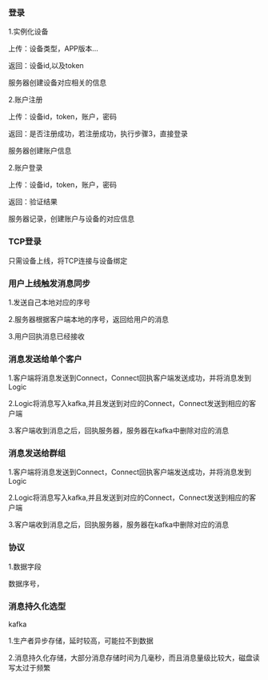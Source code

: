 ### 登录

1.实例化设备

上传：设备类型，APP版本...

返回：设备id,以及token

服务器创建设备对应相关的信息

2.账户注册

上传：设备id，token，账户，密码

返回：是否注册成功，若注册成功，执行步骤3，直接登录

服务器创建账户信息

2.账户登录

上传：设备id，token，账户，密码

返回：验证结果

服务器记录，创建账户与设备的对应信息

### TCP登录

只需设备上线，将TCP连接与设备绑定

### 用户上线触发消息同步

1.发送自己本地对应的序号

2.服务器根据客户端本地的序号，返回给用户的消息

3.用户回执消息已经接收

### 消息发送给单个客户

1.客户端将消息发送到Connect，Connect回执客户端发送成功，并将消息发到Logic

2.Logic将消息写入kafka,并且发送到对应的Connect，Connect发送到相应的客户端

3.客户端收到消息之后，回执服务器，服务器在kafka中删除对应的消息

### 消息发送给群组

1.客户端将消息发送到Connect，Connect回执客户端发送成功，并将消息发到Logic

2.Logic将消息写入kafka,并且发送到对应的Connect，Connect发送到相应的客户端

3.客户端收到消息之后，回执服务器，服务器在kafka中删除对应的消息

### 协议

1.数据字段

数据序号，

### 消息持久化选型

kafka   

1.生产者异步存储，延时较高，可能拉不到数据

2.消息持久化存储，大部分消息存储时间为几毫秒，而且消息量级比较大，磁盘读写太过于频繁

​            